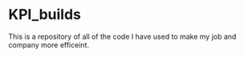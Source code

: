 # KPI_builds
This is a repository of all of the code I have used to make my job and company more efficeint.
